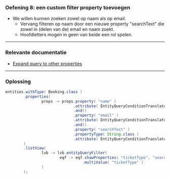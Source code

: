 ### Oefening 8: een custom filter property toevoegen
           
* We willen kunnen zoeken zowel op naam als op email.
    * Vervang filteren op naam door een nieuwe property "searchText" die zowel in (delen van de) email en naam zoekt.
    * Hoofdletters mogen in geen van beide een rol spelen.

----

### Relevante documentatie

* [Expand query to other properties](https://across-docs.foreach.be/across-site/production/entity-module/3.2.0/entity-query/extending-eql.html#_custom_eql_translation)

----

### Oplossing

```java
entities.withType( Booking.class )
        .properties(
                props -> props.property( "name" )
                              .attribute( EntityQueryConditionTranslator.class, EntityQueryConditionTranslator.ignoreCase() )
                              .and()
                              .property( "email" )
                              .attribute( EntityQueryConditionTranslator.class, EntityQueryConditionTranslator.ignoreCase() )
                              .and()
                              .property( "searchText" )
                              .propertyType( String.class )
                              .attribute( EntityQueryConditionTranslator.class, EntityQueryConditionTranslator.expandingOr( "name", "email" ) )
        )
        .listView(
                lvb -> lvb.entityQueryFilter(
                        eqf -> eqf.showProperties( "ticketType", "searchText" )
                                  .multiValue( "ticketType" )
                )
        );
``` 